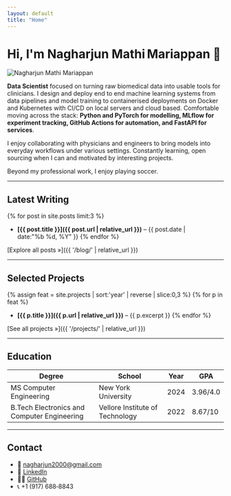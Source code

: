 ```yaml
---
layout: default
title: "Home"
---
```


# Hi, I'm **Nagharjun Mathi Mariappan** 👋

<img src="{{ 'assets/img/projects/passport-new.jpg' | relative_url }}"
     alt="Nagharjun Mathi Mariappan"
     class="headshot">

**Data Scientist** focused on turning raw biomedical data into usable tools for clinicians. I design and deploy end to end machine learning systems from data pipelines and model training to containerised deployments on Docker and Kubernetes with CI/CD on local servers and cloud based. Comfortable moving across the stack: **Python and PyTorch for modelling, MLflow for experiment tracking, GitHub Actions for automation, and FastAPI for services**.

I enjoy collaborating with physicians and engineers to bring models into everyday workflows under various settings. Constantly learning, open sourcing when I can and motivated by interesting projects.

Beyond my professional work, I enjoy playing soccer.

---

## Latest Writing
{% for post in site.posts limit:3 %}
* **[{{ post.title }}]({{ post.url | relative_url }})** – {{ post.date | date:"%b %d, %Y" }}
{% endfor %}

[Explore all posts »]({{ '/blog/' | relative_url }})

---

## Selected Projects
{% assign feat = site.projects | sort:'year' | reverse | slice:0,3 %}
{% for p in feat %}
* **[{{ p.title }}]({{ p.url | relative_url }})** – {{ p.excerpt }}
{% endfor %}

[See all projects »]({{ '/projects/' | relative_url }})

---

## Education

| Degree                    | School              | Year | GPA     |
|---------------------------|---------------------|------|---------|
| MS Computer Engineering | New York University | 2024 | 3.96/4.0 |
| B.Tech Electronics and Computer Engineering | Vellore Institute of Technology | 2022 | 8.67/10 |



---

## Contact
- 📧 [nagharjun2000@gmail.com](mailto:nagharjun2000@gmail.com)
- 👔 [LinkedIn](https://www.linkedin.com/in/nagharjun-mathi-mariappan-b61499169/)
- 🧑‍💻 [GitHub](https://github.com/Nagharjun17)
- 📞 +1 (917) 688‑8843

